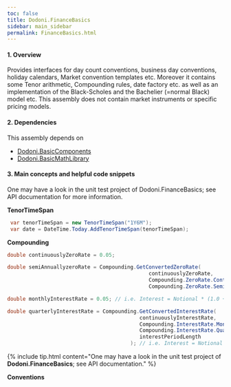 ```yaml
---
toc: false
title: Dodoni.FinanceBasics
sidebar: main_sidebar
permalink: FinanceBasics.html
---
```


#### 1. Overview
Provides interfaces for day count conventions, business day conventions, holiday calendars, Market convention templates etc. Moreover it contains some Tenor arithmetic, Compounding rules, date factory etc. as well as an implementation of the Black-Scholes and the Bachelier (=normal Black) model etc. This assembly does not contain market instruments or specific pricing models.

#### 2. Dependencies
This assembly depends on 
* [Dodoni.BasicComponents](BasicComponents)
* [Dodoni.BasicMathLibrary](BasicMathLibrary)

#### 3. Main concepts and helpful code snippets
One may have a look in the unit test project of Dodoni.FinanceBasics; see API documentation for more information.

 **TenorTimeSpan**
 
``` csharp
 var tenorTimeSpan = new TenorTimeSpan("1Y6M");
 var date = DateTime.Today.AddTenorTimeSpan(tenorTimeSpan);
```

 **Compounding**

``` csharp
double continuouslyZeroRate = 0.05;

double semiAnnuallyzeroRate = Compounding.GetConvertedZeroRate(
                                              continuouslyZeroRate,
                                              Compounding.ZeroRate.Continuously,
                                              Compounding.ZeroRate.SemiAnnually);
```

``` csharp
double monthlyInterestRate = 0.05; // i.e. Interest = Notional * (1.0 + r_in /12)^{12 * t}

double quarterlyInterestRate = Compounding.GetConvertedInterestRate(
                                           continuouslyInterestRate, 
                                           Compounding.InterestRate.Monthly, 
                                           Compounding.InterestRate.Quarterly, 
                                           interestPeriodLength
                                        ); // i.e. Interest = Notional * (1.0 + r_out/4)^{4 * t}
```

{% include tip.html content="One may have a look in the unit test project 
of **Dodoni.FinanceBasics**; see API documentation." %}

 **Conventions**

